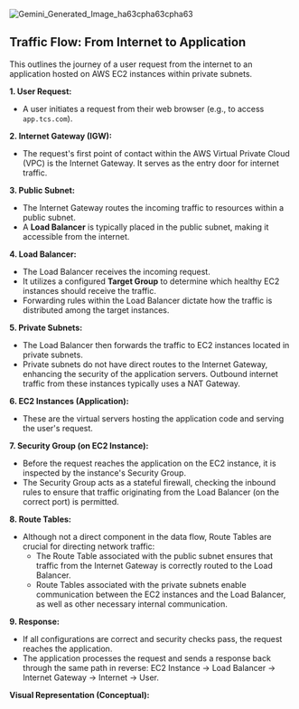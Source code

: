 
![Gemini_Generated_Image_ha63cpha63cpha63](https://github.com/user-attachments/assets/5f4b5b73-8124-47b7-9ba5-9f3a9449d3b2)


## Traffic Flow: From Internet to Application

This outlines the journey of a user request from the internet to an application hosted on AWS EC2 instances within private subnets.

**1. User Request:**
   - A user initiates a request from their web browser (e.g., to access `app.tcs.com`).

**2. Internet Gateway (IGW):**
   - The request's first point of contact within the AWS Virtual Private Cloud (VPC) is the Internet Gateway. It serves as the entry door for internet traffic.

**3. Public Subnet:**
   - The Internet Gateway routes the incoming traffic to resources within a public subnet.
   - A **Load Balancer** is typically placed in the public subnet, making it accessible from the internet.

**4. Load Balancer:**
   - The Load Balancer receives the incoming request.
   - It utilizes a configured **Target Group** to determine which healthy EC2 instances should receive the traffic.
   - Forwarding rules within the Load Balancer dictate how the traffic is distributed among the target instances.

**5. Private Subnets:**
   - The Load Balancer then forwards the traffic to EC2 instances located in private subnets.
   - Private subnets do not have direct routes to the Internet Gateway, enhancing the security of the application servers. Outbound internet traffic from these instances typically uses a NAT Gateway.

**6. EC2 Instances (Application):**
   - These are the virtual servers hosting the application code and serving the user's request.

**7. Security Group (on EC2 Instance):**
   - Before the request reaches the application on the EC2 instance, it is inspected by the instance's Security Group.
   - The Security Group acts as a stateful firewall, checking the inbound rules to ensure that traffic originating from the Load Balancer (on the correct port) is permitted.

**8. Route Tables:**
   - Although not a direct component in the data flow, Route Tables are crucial for directing network traffic:
     - The Route Table associated with the public subnet ensures that traffic from the Internet Gateway is correctly routed to the Load Balancer.
     - Route Tables associated with the private subnets enable communication between the EC2 instances and the Load Balancer, as well as other necessary internal communication.

**9. Response:**
   - If all configurations are correct and security checks pass, the request reaches the application.
   - The application processes the request and sends a response back through the same path in reverse: EC2 Instance -> Load Balancer -> Internet Gateway -> Internet -> User.

**Visual Representation (Conceptual):**

